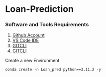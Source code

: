 # Loan-Prediction
### Software and Tools Requirements

1.  [Github Account](https://github.com)
2.  [VS Code IDE](https://code.visualstudio.com/)
4.  [GITCLI](https://git-scm.com/book/en/v2/Getting-Started-The-Command-Line)
3.  [GITCLI](https://git-scm.com/book/en/v2/Getting-Started-The-Command-Line)

Create a new Environment 

```
conda create -n Loan_pred python==3.11.2 -y
```


